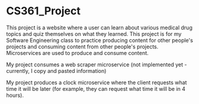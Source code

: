 # CS361_Project

This project is a website where a user can learn about various medical drug topics and quiz themselves on what they learned. This project is for my Software Engineering class to practice producing content for other people's projects and consuming content from other people's projects. Microservices are used to produce and consume content.

My project consumes a web scraper microservice (not implemented yet - currently, I copy and pasted information)

My project produces a clock microservice where the client requests what time it will be later (for example, they can request what time it will be in 4 hours).
